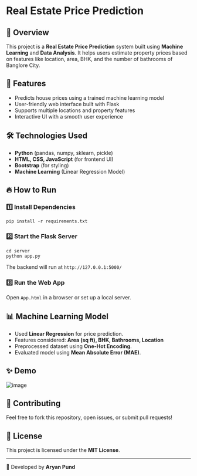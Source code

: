 # Real Estate Price Prediction


## 📌 Overview
This project is a **Real Estate Price Prediction** system built using **Machine Learning** and **Data Analysis**. It helps users estimate property prices based on features like location, area, BHK, and the number of bathrooms of Banglore City.

## 🚀 Features
- Predicts house prices using a trained machine learning model
- User-friendly web interface built with Flask
- Supports multiple locations and property features
- Interactive UI with a smooth user experience

## 🛠️ Technologies Used
- **Python** (pandas, numpy, sklearn, pickle)
- **HTML, CSS, JavaScript** (for frontend UI)
- **Bootstrap** (for styling)
- **Machine Learning** (Linear Regression Model)

## 🔥 How to Run
### 1️⃣ Install Dependencies
```
pip install -r requirements.txt
```
### 2️⃣ Start the Flask Server
```
cd server
python app.py
```
The backend will run at `http://127.0.0.1:5000/`

### 3️⃣ Run the Web App
Open `App.html` in a browser or set up a local server.

## 📊 Machine Learning Model
- Used **Linear Regression** for price prediction.
- Features considered: **Area (sq ft), BHK, Bathrooms, Location**
- Preprocessed dataset using **One-Hot Encoding**.
- Evaluated model using **Mean Absolute Error (MAE)**.

## ✨ Demo
![image](https://github.com/user-attachments/assets/e2e2dc91-11f1-4204-b8b5-7e7c84b6684c)


## 🤝 Contributing
Feel free to fork this repository, open issues, or submit pull requests!

## 📝 License
This project is licensed under the **MIT License**.

---
🚀 Developed by **Aryan Pund**
